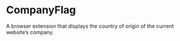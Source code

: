 # CompanyFlag

A browser extension that displays the country of origin of the current website’s company.
